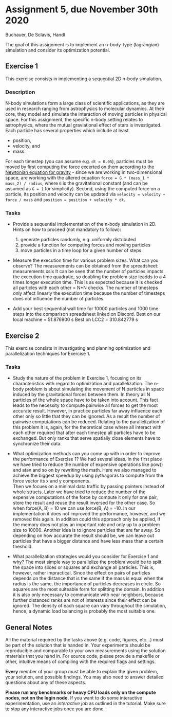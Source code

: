# Assignment 5, due November 30th 2020

Buchauer, De Sclavis, Handl


The goal of this assignment is to implement an n-body-type (lagrangian) simulation and consider its optimization potential.

## Exercise 1

This exercise consists in implementing a sequential 2D n-body simulation.

### Description

N-body simulations form a large class of scientific applications, as they are used in research ranging from astrophysics to molecular dynamics. At their core, they model and simulate the interaction of moving particles in physical space. For this assignment, the specific n-body setting relates to astrophysics, where the mutual graviational effect of stars is investigated. Each particle has several properties which include at least
- position,
- velocity, and
- mass.

For each timestep (you can assume e.g. `dt = 0.05`), particles must be moved by first computing the force excerted on them according to the [Newtonian equation for gravity](https://en.wikipedia.org/wiki/Newton%27s_law_of_universal_gravitation) - since we are working in two-dimensional space, are working with the altered equation `force = G * (mass_1 * mass_2) / radius`, where `G` is the gravitational constant (and can be assumed as `G = 1` for simplicity). Second, using the computed force on a particle, its position and velocity can be updated via `velocity = velocity + force / mass` and `position = position + velocity * dt`.

### Tasks

- Provide a sequential implementation of the n-body simulation in 2D. Hints on how to proceed (not mandatory to follow):
	1. generate particles randomly, e.g. uniformly distributed
	2. provide a function for computing forces and moving particles
	3. move particles in a time loop for a given number of steps
- Measure the execution time for various problem sizes. What can you observe?
The measurements can be obtained from the spreadsheet: measurements.xslx
It can be seen that the number of particles impacts the execution time quadratic, so doubling the problem size
leadds to a 4 times longer execution time. This is as expected because it is checked all particles with each other = N*N checks.
The number of tmesteps only affect linearly the execution time because the number of timesteps does not influence the number of particles.

- Add your best sequential wall time for 10000 particles and 1000 time steps into the comparison spreadsheet linked on Discord.
Best on our local machine = 51.876900 s
Best on LCC2 = 310.842779 s

## Exercise 2

This exercise consists in investigating and planning optimization and parallelization techniques for Exercise 1.

### Tasks

- Study the nature of the problem in Exercise 1, focusing on its characteristics with regard to optimization and parallelization.
The n-body problem is about simulating the movement of N particles in space induced by the gravitational forces between them. In theory
all N particles of the whole space have to be taken into account. This fact leads to the necessity to compute pairwise all forces to get
the most accurate result. However, in practice particles far away influence each other only so little that they can be ignored. As a result the number
of pairwise computations can be reduced. Relating to the parallelization of this problem it is, again, for the theoretical case where all interact with each other required that after each timestep all particles have to be exchanged. But only ranks that serve spatially close elements have to synchronize their data. 

- What optimization methods can you come up with in order to improve the performance of Exercise 1?
We had several ideas. In the first place we have tried to reduce the number of expensive operations like pow() and atan and so on by rewriting the math. Here we also managed to achieve the biggest speedup by using pythagoras to compute from the force vector its x and y components.  
Then we focues on a minimal data traffic by passing pointers instead of whole structs. Later we have tried to reduce the number of the expensive computations of the force by compute it only for one pair, store the result and reuse the result inversed for the other case. So when force(A, B) = 10 we can use force(B, A) = -10. In our implementation it does not improved the performance, however, and we removed this again. In addition could this approach only be applied, if the memory does not play an important role and only up to a problem size to 10000. 
Another idea is to ignore particles that are far away. So depending on how accurate the result should be, we can leave out particles that have a bigger distance and have less mass than a certain theshold.

- What parallelization strategies would you consider for Exercise 1 and why?
The most simple way to parallelize the problem would be to split the space into slices or squares and exchange all particles. This is, however,
rather impractical. Since the effect on pairs of particles depends on the distance that is the same if the mass is equal when the radius is the same, the importance of particles decreases in circle. So squares are the most suiteable form for splitting the domain. In addition it is also only necessary to communicate with near neighbors, because further distanced ranks are not of interests since their effect can be ignored. The density of each square can vary throughout the simulation, hence, a dynamic load balancing is probably the most suitable one.   


## General Notes

All the material required by the tasks above (e.g. code, figures, etc...) must be part of the solution that is handed in. Your experiments should be reproducible and comparable to your own measurements using the solution materials that you hand in. For source code, please provide a makefile or other, intuitive means of compiling with the required flags and settings.

**Every** member of your group must be able to explain the given problem, your solution, and possible findings. You may also need to answer detailed questions about any of these aspects.

**Please run any benchmarks or heavy CPU loads only on the compute nodes, not on the login node.**
If you want to do some interactive experimentation, use an *interactive job* as outlined in the tutorial. Make sure to stop any interactive jobs once you are done.